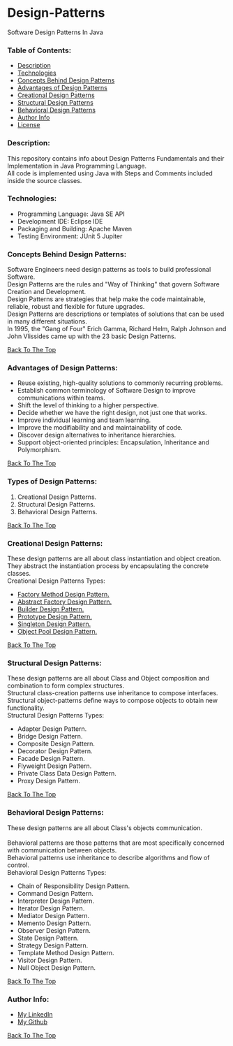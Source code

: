 # Design-Patterns
Software Design Patterns In Java

### Table of Contents:
- [Description](#description)
- [Technologies](#technologies)
- [Concepts Behind Design Patterns](#concepts-Behind-Design-Patterns)
- [Advantages of Design Patterns](#advantages-of-Design-Patterns)
- [Creational Design Patterns](#creational-Design-Patterns)
- [Structural Design Patterns](#structural-Design-Patterns)
- [Behavioral Design Patterns](#behavioral-Design-Patterns)
- [Author Info](#author-info)
- [License](LICENSE.md)


### Description:
This repository contains info about Design Patterns Fundamentals and their Implementation in Java Programming Language.<br/>
All code is implemented using Java with Steps and Comments included inside the source classes.<br/>



### Technologies:
- Programming Language: Java SE API
- Development IDE: Eclipse IDE
- Packaging and Building: Apache Maven
- Testing Environment: JUnit 5 Jupiter



### Concepts Behind Design Patterns:
Software Engineers need design patterns as tools to build professional Software.<br/>
Design Patterns are the rules and "Way of Thinking" that govern Software Creation and Development.<br/>
Design Patterns are strategies that help make the code maintainable, reliable, robust and flexible for future upgrades.<br/>
Design Patterns are descriptions or templates of solutions that can be used in many different situations.<br/>
In 1995, the "Gang of Four" Erich Gamma, Richard Helm, Ralph Johnson and John Vlissides came up with the 23 basic Design Patterns.<br/>

[Back To The Top](#Design-Patterns)
		
	
### Advantages of Design Patterns:
- Reuse existing, high-quality solutions to commonly recurring problems.
- Establish common terminology of Software Design to improve communications within teams.
- Shift the level of thinking to a higher perspective.
- Decide whether we have the right design, not just one that works.
- Improve individual learning and team learning.
- Improve the modifiability and and maintainability of code.
- Discover design alternatives to inheritance hierarchies.
- Support object-oriented principles: Encapsulation, Inheritance and Polymorphism.

[Back To The Top](#Design-Patterns)

	
### Types of Design Patterns:
1. Creational Design Patterns.
2. Structural Design Patterns.
3. Behavioral Design Patterns.

[Back To The Top](#Design-Patterns)
	
	
### Creational Design Patterns: 
These design patterns are all about class instantiation and object creation.<br/> 
They abstract the instantiation process by encapsulating the concrete classes.<br/>
Creational Design Patterns Types:
- [Factory Method Design Pattern.](/src/main/java/creationalDesignPatterns/factoryMethodDesignPattern/FactoryMethodDesignPattern.md)
- [Abstract Factory Design Pattern.](/src/main/java/creationalDesignPatterns/abstractFactoryDesignPattern/AbstractFactoryDesignPattern.md)
- [Builder Design Pattern.](/src/main/java/creationalDesignPatterns/BuilderDesignPattern.java)													
- [Prototype Design Pattern.](/src/main/java/creationalDesignPatterns/PrototypeDesignPattern.java)													
- [Singleton Design Pattern.](/src/main/java/creationalDesignPatterns/SingletonDesignPattern.java)
- [Object Pool Design Pattern.](/src/main/java/creationalDesignPatterns/ObjectPoolDesignPattern.java)

[Back To The Top](#Design-Patterns)

		
### Structural Design Patterns:
These design patterns are all about Class and Object composition and combination to form complex structures.<br/> 
Structural class-creation patterns use inheritance to compose interfaces.<br/> 
Structural object-patterns define ways to compose objects to obtain new functionality.<br/>
Structural Design Patterns Types:<br/>
- Adapter Design Pattern.
- Bridge Design Pattern.
- Composite Design Pattern.															
- Decorator Design Pattern. 
- Facade Design Pattern. 														
- Flyweight Design Pattern.														
- Private Class Data Design Pattern.
- Proxy Design Pattern.			

[Back To The Top](#Design-Patterns)
		
		
### Behavioral Design Patterns:
These design patterns are all about Class's objects communication.<br/>  
Behavioral patterns are those patterns that are most specifically concerned with communication between objects.<br/>
Behavioral patterns use inheritance to describe algorithms and flow of control.<br/>
Behavioral Design Patterns Types:<br/>
- Chain of Responsibility Design Pattern.									
- Command Design Pattern. 
- Interpreter Design Pattern.												
- Iterator Design Pattern.										
- Mediator Design Pattern.															
- Memento Design Pattern.																		
- Observer Design Pattern. 
- State Design Pattern.						 
- Strategy Design Pattern. 
- Template Method Design Pattern. 							
- Visitor Design Pattern.			
- Null Object Design Pattern.

[Back To The Top](#Design-Patterns)				


### Author Info:
- [My LinkedIn](https://www.linkedin.com/in/rawad-alaryan-26a816131/)
- [My Github](https://github.com/RawadAlaryan)

[Back To The Top](#Design-Patterns)
